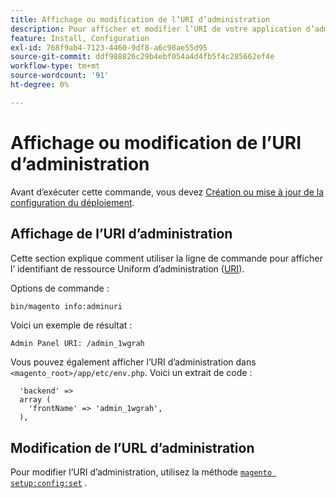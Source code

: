```yaml
---
title: Affichage ou modification de l’URI d’administration
description: Pour afficher et modifier l’URI de votre application d’administration Adobe Commerce, procédez comme suit.
feature: Install, Configuration
exl-id: 768f9ab4-7123-4460-9df8-a6c98ae55d95
source-git-commit: ddf988826c29b4ebf054a4d4fb5f4c285662ef4e
workflow-type: tm+mt
source-wordcount: '91'
ht-degree: 0%

---
```


# Affichage ou modification de l’URI d’administration

Avant d’exécuter cette commande, vous devez [Création ou mise à jour de la configuration du déploiement](deployment.md).

## Affichage de l’URI d’administration

Cette section explique comment utiliser la ligne de commande pour afficher l’ identifiant de ressource Uniform d’administration ([URI](https://www.w3.org/Protocols/rfc2616/rfc2616-sec3.html#sec3.2)).

Options de commande :

```bash
bin/magento info:adminuri
```

Voici un exemple de résultat :

```terminal
Admin Panel URI: /admin_1wgrah
```

Vous pouvez également afficher l’URI d’administration dans `<magento_root>/app/etc/env.php`. Voici un extrait de code :

```php?start_inline=1
  'backend' =>
  array (
    'frontName' => 'admin_1wgrah',
  ),
```

## Modification de l’URL d’administration

Pour modifier l’URI d’administration, utilisez la méthode [`magento setup:config:set`](deployment.md) .
